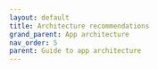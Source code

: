 ```yaml
---
layout: default
title: Architecture recommendations
grand_parent: App architecture
nav_order: 5
parent: Guide to app architecture
---
```

